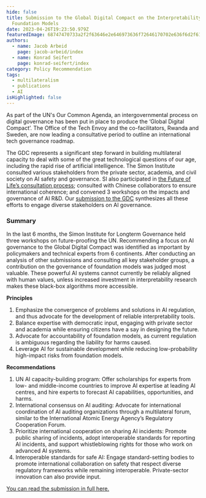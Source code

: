 ```yaml
---
hide: false
title: Submission to the Global Digital Compact on the Interpretability of AI
  Foundation Models
date: 2023-04-26T19:23:50.979Z
featuredImage: 68747470733a2f2f63646e2e646973636f72646170702e636f6d2f6174746163686d656e74732f313036333434373830393934323130363235352f313130303030313839373135363434343235322f5573657253495f776f72646c6573735f636f6c6f7266756c5f70617374656c5f677261706869635f64.png
authors:
  - name: Jacob Arbeid
    page: jacob-arbeid/index
  - name: Konrad Seifert
    page: konrad-seifert/index
category: Policy Recommendation
tags:
  - multilateralism
  - publications
  - AI
isHighlighted: false
---
```

As part of the UN's Our Common Agenda, an intergovernmental process on digital governance has been put in place to produce the ‘Global Digital Compact’. The Office of the Tech Envoy and the co-facilitators, Rwanda and Sweden, are now leading a consultative period to outline an international tech governance roadmap.

The GDC represents a significant step forward in building multilateral capacity to deal with some of the great technological questions of our age, including the rapid rise of artificial intelligence. The Simon Institute consulted various stakeholders from the private sector, academia, and civil society on AI safety and governance. SI also participated in [the Future of Life’s consultation process](https://drive.google.com/file/d/1p5e4FTuUBfwOPEkut-2JFokSpQ5J98Ah/view?usp=sharing); consulted with Chinese collaborators to ensure international coherence; and convened 3 workshops on the impacts and governance of AI R&D. Our [submission to the GDC](https://drive.google.com/file/d/1X4-yEzofsygKHndYiE5x8Kf3xnyZpRjs/view?usp=share_link) synthesizes all these efforts to engage diverse stakeholders on AI governance. 

### Summary

In the last 6 months, the Simon Institute for Longterm Governance held three workshops on future-proofing the UN. Recommending a focus on AI governance to the Global Digital Compact was identified as important by policymakers and technical experts from 6 continents. After conducting an analysis of other submissions and consulting all key stakeholder groups, a contribution on the governance of foundation models was judged most valuable. These powerful AI systems cannot currently be reliably aligned with human values, unless increased investment in interpretability research makes these black-box algorithms more accessible.

**Principles**

1. Emphasize the convergence of problems and solutions in AI regulation, and thus advocate for the development of reliable interpretability tools.
2. Balance expertise with democratic input, engaging with private sector and academia while ensuring citizens have a say in designing the future.
3. Advocate for accountability of foundation models, as current regulation  is ambiguous regarding the liability for harms caused.
4. Leverage AI for sustainable development while reducing low-probability high-impact risks from foundation models.

**Recommendations**

1. UN AI capacity-building program: Offer scholarships for experts from low- and middle-income countries to improve AI expertise at leading AI centres, and hire experts to forecast AI capabilities, opportunities, and harms.
2. International consensus on AI auditing: Advocate for international coordination of AI auditing organizations through a multilateral forum, similar to the International Atomic Energy Agency’s Regulatory Cooperation Forum.
3. Prioritize international cooperation on sharing AI incidents: Promote public sharing of incidents, adopt interoperable standards for reporting AI incidents, and support whistleblowing rights for those who work on advanced AI systems.
4. Interoperable standards for safe AI: Engage standard-setting bodies to promote international collaboration on safety that respect diverse regulatory frameworks while remaining interoperable. Private-sector innovation can also provide input.

[You can read the submission in full here.](https://drive.google.com/file/d/1X4-yEzofsygKHndYiE5x8Kf3xnyZpRjs/view?usp=share_link)
